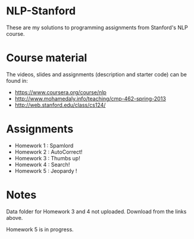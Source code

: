 # NLP-Stanford
These are my solutions to programming assignments from Stanford's NLP course. 

# Course material
The videos, slides and assignments (description and starter code) can be found in:
* https://www.coursera.org/course/nlp
* http://www.mohamedaly.info/teaching/cmp-462-spring-2013 
* http://web.stanford.edu/class/cs124/

# Assignments
* Homework 1 : Spamlord
* Homework 2 : AutoCorrect!
* Homework 3 : Thumbs up!
* Homework 4 : Search!
* Homework 5 : Jeopardy !

# Notes
Data folder for Homework 3 and 4 not uploaded. Download from the links above.

Homework 5 is in progress.

